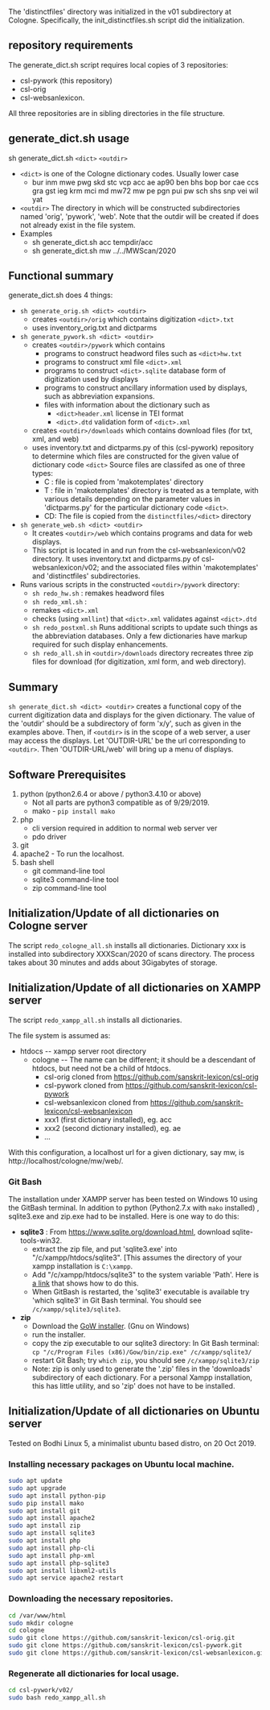 
The 'distinctfiles' directory was initialized in the v01 subdirectory at
Cologne. Specifically, the init_distinctfiles.sh script did the initialization.


## repository requirements
The generate_dict.sh script requires local copies of 3 repositories:

* csl-pywork  (this repository)
* csl-orig
* csl-websanlexicon.

All three repositories are in sibling directories in the file structure.

## generate_dict.sh usage
sh generate_dict.sh `<dict>` `<outdir>`

* `<dict>` is one of the Cologne dictionary codes. Usually lower case
  * bur inm mwe pwg skd stc vcp acc ae ap90 ben bhs bop bor cae ccs gra gst ieg krm mci md mw72 mw pe pgn pui pw sch shs snp vei wil yat
* `<outdir>`  The directory in which will be constructed subdirectories
  named 'orig', 'pywork', 'web'. Note that the outdir will be created
  if does not already exist in the file system.
* Examples
  * sh generate_dict.sh acc tempdir/acc
  * sh generate_dict.sh mw ../../MWScan/2020

## Functional summary
generate_dict.sh does 4 things:
* `sh generate_orig.sh <dict> <outdir>`
  * creates `<outdir>/orig` which contains digitization `<dict>.txt`
  * uses inventory_orig.txt and dictparms
* `sh generate_pywork.sh <dict> <outdir>`
  * creates `<outdir>/pywork` which contains 
    * programs to construct headword files such as `<dict>hw.txt`
    * programs to construct xml file `<dict>.xml`
    * programs to construct `<dict>.sqlite` database form of digitization
      used by displays
    * programs to construct ancillary information used by displays,
      such as abbreviation expansions.
    * files with information about the dictionary such as
      * `<dict>header.xml` license in TEI format
      * `<dict>.dtd` validation form of `<dict>.xml`
  * creates `<outdir>/downloads` which contains 
     download files (for txt, xml, and web)
  * uses inventory.txt and dictparms.py of this (csl-pywork) repository to determine which files are
    constructed for the given value of dictionary code `<dict>`
    Source files are classifed as one of three types:
    * C : file is copied from 'makotemplates' directory
    * T : file in 'makotemplates' directory is treated as a template, with
          various details depending on the parameter values in 'dictparms.py'
          for the particular dictionary code `<dict>`.
    * CD: The file is copied from the `distinctfiles/<dict>` directory
* `sh generate_web.sh <dict> <outdir>`
  * It creates `<outdir>/web` which contains programs and data for web displays.
  * This script is located in and run from the csl-websanlexicon/v02 directory.
    It uses inventory.txt and dictparms.py of csl-websanlexicon/v02; and
    the associated files within 'makotemplates' and 'distinctfiles' subdirectories.
* Runs various scripts in the constructed `<outdir>/pywork` directory:
  * `sh redo_hw.sh` : remakes headword files 
  * `sh redo_xml.sh` : 
   * remakes `<dict>.xml`
   * checks (using `xmllint`) that `<dict>.xml` validates against `<dict>.dtd`
   * `sh redo_postxml.sh`  Runs additional scripts to update such things
      as the abbreviation databases.  Only a few dictionaries have markup
      required for such display enhancements.
  * `sh redo_all.sh` in `<outdir>/downloads` directory recreates three
     zip files for download (for digitization, xml form, and web directory).
## Summary
`sh generate_dict.sh <dict> <outdir>` creates a functional copy of the
current digitization data and displays for the given dictionary. 
The value of the 'outdir' should be a subdirectory of form 'x/y', such as
given in the examples above.
Then, if `<outdir>` is in the scope of a web server, a user may access the
displays.   Let 'OUTDIR-URL' be the url corresponding to `<outdir>`.
Then 'OUTDIR-URL/web' will bring up a menu of displays.


## Software Prerequisites

1. python  (python2.6.4 or above / python3.4.10 or above)
   * Not all parts are python3 compatible as of 9/29/2019.
   *  mako - `pip install mako`
2. php  
   * cli version required in addition to normal web server ver
   * pdo driver
3. git
4. apache2 - To run the localhost.  
5. bash shell
   * git command-line tool
   * sqlite3 command-line tool
   * zip command-line tool

## Initialization/Update of all dictionaries on Cologne server
The script `redo_cologne_all.sh` installs all dictionaries.
Dictionary xxx is installed into subdirectory XXXScan/2020 of scans directory.
The process takes about 30 minutes and adds about 3Gigabytes of storage.

## Initialization/Update of all dictionaries on XAMPP server
The script `redo_xampp_all.sh` installs all dictionaries.

The file system is assumed as:
* htdocs   -- xampp server root directory
  * cologne --  The name can be different; it should be a descendant
    of htdocs, but need not be a child of htdocs.
    * csl-orig  cloned from https://github.com/sanskrit-lexicon/csl-orig
    * csl-pywork  cloned from https://github.com/sanskrit-lexicon/csl-pywork
    * csl-websanlexicon  cloned from https://github.com/sanskrit-lexicon/csl-websanlexicon
    * xxx1  (first dictionary installed), eg. acc
    * xxx2  (second dictionary installed), eg. ae
    * ...

With this configuration, a localhost url for a given dictionary, say mw, is
http://localhost/cologne/mw/web/.

### Git Bash
The installation under XAMPP server has been tested on Windows 10 using
the GitBash terminal.  In addition to python (Python2.7.x with `mako` installed) , sqlite3.exe and
zip.exe had to be installed.  Here is one way to do this:
* **sqlite3** : From https://www.sqlite.org/download.html, download sqlite-tools-win32.
  * extract the zip file, and put 'sqlite3.exe' into "/c/xampp/htdocs/sqlite3".
    [This assumes the directory of your xampp installation is `C:\xampp`.
  * Add "/c/xampp/htdocs/sqlite3" to the system variable 'Path'.
    Here is [a link](https://www.architectryan.com/2018/03/17/add-to-the-path-on-windows-10/) that shows how to do this.
  * When GitBash is restarted, the 'sqlite3' executable is available
    try 'which sqlite3' in Git Bash terminal. You should see
    `/c/xampp/sqlite3/sqlite3`.
* **zip** 
  * Download the [GoW installer](https://github.com/bmatzelle/gow/releases/download/v0.8.0/Gow-0.8.0.exe). (Gnu on Windows) 
  * run the installer.
  * copy the zip executable to our sqlite3 directory: In Git Bash terminal:
    `cp "/c/Program Files (x86)/Gow/bin/zip.exe" /c/xampp/sqlite3/`
  * restart Git Bash; try `which zip`, you should see `/c/xampp/sqlite3/zip`
  * Note:  zip is only used to generate the '.zip' files in the 'downloads'
    subdirectory of each dictionary.  For a personal Xampp installation, this
    has little utility, and so 'zip' does not have to be installed.

## Initialization/Update of all dictionaries on Ubuntu server

Tested on Bodhi Linux 5, a minimalist ubuntu based distro, on 20 Oct 2019.

### Installing necessary packages on Ubuntu local machine.

```bash
sudo apt update
sudo apt upgrade
sudo apt install python-pip
sudo pip install mako
sudo apt install git
sudo apt install apache2
sudo apt install zip
sudo apt install sqlite3
sudo apt install php
sudo apt install php-cli
sudo apt install php-xml
sudo apt install php-sqlite3
sudo apt install libxml2-utils
sudo apt service apache2 restart
```

### Downloading the necessary repositories.

```bash
cd /var/www/html
sudo mkdir cologne
cd cologne
sudo git clone https://github.com/sanskrit-lexicon/csl-orig.git
sudo git clone https://github.com/sanskrit-lexicon/csl-pywork.git
sudo git clone https://github.com/sanskrit-lexicon/csl-websanlexicon.git
```

### Regenerate all dictionaries for local usage.

```bash
cd csl-pywork/v02/
sudo bash redo_xampp_all.sh
```

